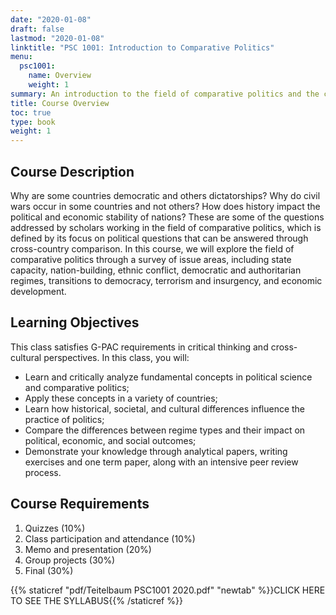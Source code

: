 ```yaml
---
date: "2020-01-08"
draft: false
lastmod: "2020-01-08"
linktitle: "PSC 1001: Introduction to Comparative Politics"
menu:
  psc1001:
    name: Overview
    weight: 1
summary: An introduction to the field of comparative politics and the comparative method.
title: Course Overview
toc: true
type: book
weight: 1
---
```


## Course Description

Why are some countries democratic and others dictatorships? Why do civil wars occur in some countries and not others? How does history impact the political and economic stability of nations? These are some of the questions addressed by scholars working in the field of comparative politics, which is defined by its focus on political questions that can be answered through cross-country comparison. In this course, we will explore the field of comparative politics through a survey of issue areas, including state capacity, nation-building, ethnic conflict, democratic and authoritarian regimes, transitions to democracy, terrorism and insurgency, and economic development. 

## Learning Objectives

This class satisfies G-PAC requirements in critical thinking and cross-cultural perspectives. In this class, you will:

- Learn and critically analyze fundamental concepts in political science and comparative politics;
- Apply these concepts in a variety of countries;
- Learn how historical, societal, and cultural differences influence the practice of politics; 
- Compare the differences between regime types and their impact on political, economic, and social outcomes;
- Demonstrate your knowledge through analytical papers, writing exercises and one term paper, along with an intensive peer review process.

## Course Requirements

1)	Quizzes (10%)
2)	Class participation and attendance (10%)
3)	Memo and presentation (20%)
4)	Group projects (30%)
5)	Final (30%)

{{% staticref "pdf/Teitelbaum PSC1001 2020.pdf" "newtab" %}}CLICK HERE TO SEE THE SYLLABUS{{% /staticref %}}




